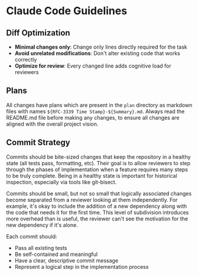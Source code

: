 # Claude Code Guidelines

## Diff Optimization
- **Minimal changes only**: Change only lines directly required for the task
- **Avoid unrelated modifications**: Don't alter existing code that works correctly
- **Optimize for review**: Every changed line adds cognitive load for reviewers

## Plans

All changes have plans which are present in the `plan` directory as markdown files with names `${RFC-3339 Time Stamp}-${Summary}.md`.
Always read the README.md file before making any changes, to ensure all changes are aligned with the overall project vision.

## Commit Strategy

Commits should be bite-sized changes that keep the repository in a healthy state (all tests pass, formatting, etc).
Their goal is to allow reviewers to step through the phases of implementation when a feature requires many steps to be truly complete.
Being in a healthy state is important for historical inspection, especially via tools like git-bisect.

Commits should be small, but not so small that logically associated changes become separated from a reviewer looking at them independently.
For example, it's okay to include the addition of a new dependency along with the code that needs it for the first time.
This level of subdivision introduces more overhead than is useful, the reviewer can't see the motivation for the new dependency if it's alone.

Each commit should:
- Pass all existing tests
- Be self-contained and meaningful
- Have a clear, descriptive commit message
- Represent a logical step in the implementation process
